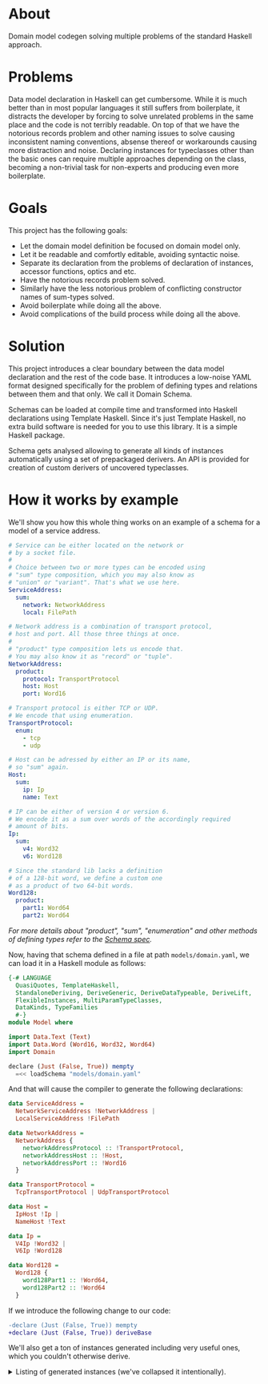 # About

Domain model codegen solving multiple problems of the standard Haskell approach.

# Problems

Data model declaration in Haskell can get cumbersome.
While it is much better than in most popular languages
it still suffers from boilerplate,
it distracts the developer by forcing to solve unrelated problems in the same place and
the code is not terribly readable.
On top of that we have the notorious records problem and
other naming issues to solve causing inconsistent naming conventions, absense thereof or workarounds causing more distraction and noise.
Declaring instances for typeclasses other than the basic ones
can require multiple approaches depending on the class,
becoming a non-trivial task for non-experts and producing even more boilerplate.

# Goals

This project has the following goals:

- Let the domain model definition be focused on domain model only.
- Let it be readable and comfortly editable, avoiding syntactic noise.
- Separate its declaration from the problems of declaration of instances,
accessor functions, optics and etc.
- Have the notorious records problem solved.
- Similarly have the less notorious problem of conflicting constructor names of sum-types solved.
- Avoid boilerplate while doing all the above.
- Avoid complications of the build process while doing all the above.

# Solution

This project introduces a clear boundary between the data model declaration and the rest of the code base.
It introduces a low-noise YAML format designed specifically for the problem of defining types and relations between them and that only. We call it Domain Schema.

Schemas can be loaded at compile time and transformed into Haskell declarations using Template Haskell. Since it's just Template Haskell, no extra build software is needed for you to use this library. It is a simple Haskell package.

Schema gets analysed allowing to generate all kinds of instances automatically using a set of prepackaged derivers. An API is provided for creation of custom derivers of uncovered typeclasses.

# How it works by example

We'll show you how this whole thing works on an example of a schema for a model of a service address.

```yaml
# Service can be either located on the network or
# by a socket file.
#
# Choice between two or more types can be encoded using
# "sum" type composition, which you may also know as
# "union" or "variant". That's what we use here.
ServiceAddress:
  sum:
    network: NetworkAddress
    local: FilePath

# Network address is a combination of transport protocol,
# host and port. All those three things at once.
#
# "product" type composition lets us encode that.
# You may also know it as "record" or "tuple".
NetworkAddress:
  product:
    protocol: TransportProtocol
    host: Host
    port: Word16

# Transport protocol is either TCP or UDP.
# We encode that using enumeration.
TransportProtocol:
  enum:
    - tcp
    - udp

# Host can be adressed by either an IP or its name,
# so "sum" again.
Host:
  sum:
    ip: Ip
    name: Text

# IP can be either of version 4 or version 6.
# We encode it as a sum over words of the accordingly required
# amount of bits.
Ip:
  sum:
    v4: Word32
    v6: Word128

# Since the standard lib lacks a definition
# of a 128-bit word, we define a custom one
# as a product of two 64-bit words.
Word128:
  product:
    part1: Word64
    part2: Word64
```

_For more details about "product", "sum", "enumeration" and
other methods of defining types refer to the [Schema spec](docs/Schema.md)._

Now, having that schema defined in a file at path `models/domain.yaml`,
we can load it in a Haskell module as follows:

```haskell
{-# LANGUAGE
  QuasiQuotes, TemplateHaskell,
  StandaloneDeriving, DeriveGeneric, DeriveDataTypeable, DeriveLift,
  FlexibleInstances, MultiParamTypeClasses,
  DataKinds, TypeFamilies
  #-}
module Model where

import Data.Text (Text)
import Data.Word (Word16, Word32, Word64)
import Domain

declare (Just (False, True)) mempty
  =<< loadSchema "models/domain.yaml"
```

And that will cause the compiler to generate the following declarations:

```haskell
data ServiceAddress =
  NetworkServiceAddress !NetworkAddress |
  LocalServiceAddress !FilePath

data NetworkAddress =
  NetworkAddress {
    networkAddressProtocol :: !TransportProtocol,
    networkAddressHost :: !Host,
    networkAddressPort :: !Word16
  }

data TransportProtocol =
  TcpTransportProtocol | UdpTransportProtocol

data Host =
  IpHost !Ip |
  NameHost !Text

data Ip =
  V4Ip !Word32 |
  V6Ip !Word128

data Word128 =
  Word128 {
    word128Part1 :: !Word64,
    word128Part2 :: !Word64
  }
```

If we introduce the following change to our code:

```diff
-declare (Just (False, True)) mempty
+declare (Just (False, True)) deriveBase
```

We'll also get a ton of instances generated including
very useful ones, which you couldn't otherwise derive.

<details>
  <summary>Listing of generated instances (we've collapsed it intentionally).</summary>

```haskell
deriving instance Show ServiceAddress
deriving instance Eq ServiceAddress
deriving instance Ord ServiceAddress
deriving instance GHC.Generics.Generic ServiceAddress
deriving instance Data.Data.Data ServiceAddress
deriving instance base-4.13.0.0:Data.Typeable.Internal.Typeable ServiceAddress
instance a ~ NetworkAddress =>
         GHC.OverloadedLabels.IsLabel "network" (a -> ServiceAddress) where
  GHC.OverloadedLabels.fromLabel = NetworkServiceAddress
instance a ~ FilePath =>
         GHC.OverloadedLabels.IsLabel "local" (a -> ServiceAddress) where
  GHC.OverloadedLabels.fromLabel = LocalServiceAddress
instance mapper ~ (NetworkAddress -> NetworkAddress) =>
         GHC.OverloadedLabels.IsLabel "network" (mapper
                                                 -> ServiceAddress -> ServiceAddress) where
  GHC.OverloadedLabels.fromLabel
    = \ fn
        -> \ a
             -> case a of
                  NetworkServiceAddress a
                    -> (\ (a) -> NetworkServiceAddress a) (fn a)
                  a -> a
instance mapper ~ (FilePath -> FilePath) =>
         GHC.OverloadedLabels.IsLabel "local" (mapper
                                               -> ServiceAddress -> ServiceAddress) where
  GHC.OverloadedLabels.fromLabel
    = \ fn
        -> \ a
             -> case a of
                  LocalServiceAddress a -> (\ (a) -> LocalServiceAddress a) (fn a)
                  a -> a
instance a ~ Maybe NetworkAddress =>
         GHC.OverloadedLabels.IsLabel "network" (ServiceAddress -> a) where
  GHC.OverloadedLabels.fromLabel
    = \ a
        -> case a of
             NetworkServiceAddress a -> Just (a)
             _ -> Nothing
instance a ~ Maybe FilePath =>
         GHC.OverloadedLabels.IsLabel "local" (ServiceAddress -> a) where
  GHC.OverloadedLabels.fromLabel
    = \ a
        -> case a of
             LocalServiceAddress a -> Just (a)
             _ -> Nothing
instance hashable-1.3.0.0:Data.Hashable.Class.Hashable ServiceAddress
deriving instance template-haskell-2.15.0.0:Language.Haskell.TH.Syntax.Lift ServiceAddress
instance GHC.Records.HasField "network" ServiceAddress (Maybe NetworkAddress) where
  GHC.Records.getField (NetworkServiceAddress a) = Just (a)
  GHC.Records.getField _ = Nothing
instance GHC.Records.HasField "local" ServiceAddress (Maybe FilePath) where
  GHC.Records.getField (LocalServiceAddress a) = Just (a)
  GHC.Records.getField _ = Nothing
deriving instance Show NetworkAddress
deriving instance Eq NetworkAddress
deriving instance Ord NetworkAddress
deriving instance GHC.Generics.Generic NetworkAddress
deriving instance Data.Data.Data NetworkAddress
deriving instance base-4.13.0.0:Data.Typeable.Internal.Typeable NetworkAddress
instance mapper ~ (TransportProtocol -> TransportProtocol) =>
         GHC.OverloadedLabels.IsLabel "protocol" (mapper
                                                  -> NetworkAddress -> NetworkAddress) where
  GHC.OverloadedLabels.fromLabel
    = \ fn (NetworkAddress a b c) -> ((NetworkAddress (fn a)) b) c
instance mapper ~ (Host -> Host) =>
         GHC.OverloadedLabels.IsLabel "host" (mapper
                                              -> NetworkAddress -> NetworkAddress) where
  GHC.OverloadedLabels.fromLabel
    = \ fn (NetworkAddress a b c) -> ((NetworkAddress a) (fn b)) c
instance mapper ~ (Word16 -> Word16) =>
         GHC.OverloadedLabels.IsLabel "port" (mapper
                                              -> NetworkAddress -> NetworkAddress) where
  GHC.OverloadedLabels.fromLabel
    = \ fn (NetworkAddress a b c) -> ((NetworkAddress a) b) (fn c)
instance a ~ TransportProtocol =>
         GHC.OverloadedLabels.IsLabel "protocol" (NetworkAddress -> a) where
  GHC.OverloadedLabels.fromLabel = \ (NetworkAddress a _ _) -> a
instance a ~ Host =>
         GHC.OverloadedLabels.IsLabel "host" (NetworkAddress -> a) where
  GHC.OverloadedLabels.fromLabel = \ (NetworkAddress _ b _) -> b
instance a ~ Word16 =>
         GHC.OverloadedLabels.IsLabel "port" (NetworkAddress -> a) where
  GHC.OverloadedLabels.fromLabel = \ (NetworkAddress _ _ c) -> c
instance hashable-1.3.0.0:Data.Hashable.Class.Hashable NetworkAddress
deriving instance template-haskell-2.15.0.0:Language.Haskell.TH.Syntax.Lift NetworkAddress
instance GHC.Records.HasField "protocol" NetworkAddress TransportProtocol where
  GHC.Records.getField (NetworkAddress a _ _) = a
instance GHC.Records.HasField "host" NetworkAddress Host where
  GHC.Records.getField (NetworkAddress _ a _) = a
instance GHC.Records.HasField "port" NetworkAddress Word16 where
  GHC.Records.getField (NetworkAddress _ _ a) = a
deriving instance Enum TransportProtocol
deriving instance Bounded TransportProtocol
deriving instance Show TransportProtocol
deriving instance Eq TransportProtocol
deriving instance Ord TransportProtocol
deriving instance GHC.Generics.Generic TransportProtocol
deriving instance Data.Data.Data TransportProtocol
deriving instance base-4.13.0.0:Data.Typeable.Internal.Typeable TransportProtocol
instance GHC.OverloadedLabels.IsLabel "tcp" TransportProtocol where
  GHC.OverloadedLabels.fromLabel = TcpTransportProtocol
instance GHC.OverloadedLabels.IsLabel "udp" TransportProtocol where
  GHC.OverloadedLabels.fromLabel = UdpTransportProtocol
instance a ~ Bool =>
         GHC.OverloadedLabels.IsLabel "tcp" (TransportProtocol -> a) where
  GHC.OverloadedLabels.fromLabel
    = \ a
        -> case a of
             TcpTransportProtocol -> True
             _ -> False
instance a ~ Bool =>
         GHC.OverloadedLabels.IsLabel "udp" (TransportProtocol -> a) where
  GHC.OverloadedLabels.fromLabel
    = \ a
        -> case a of
             UdpTransportProtocol -> True
             _ -> False
instance hashable-1.3.0.0:Data.Hashable.Class.Hashable TransportProtocol
deriving instance template-haskell-2.15.0.0:Language.Haskell.TH.Syntax.Lift TransportProtocol
instance GHC.Records.HasField "tcp" TransportProtocol Bool where
  GHC.Records.getField TcpTransportProtocol = True
  GHC.Records.getField _ = False
instance GHC.Records.HasField "udp" TransportProtocol Bool where
  GHC.Records.getField UdpTransportProtocol = True
  GHC.Records.getField _ = False
deriving instance Show Host
deriving instance Eq Host
deriving instance Ord Host
deriving instance GHC.Generics.Generic Host
deriving instance Data.Data.Data Host
deriving instance base-4.13.0.0:Data.Typeable.Internal.Typeable Host
instance a ~ Ip =>
         GHC.OverloadedLabels.IsLabel "ip" (a -> Host) where
  GHC.OverloadedLabels.fromLabel = IpHost
instance a ~ Text =>
         GHC.OverloadedLabels.IsLabel "name" (a -> Host) where
  GHC.OverloadedLabels.fromLabel = NameHost
instance mapper ~ (Ip -> Ip) =>
         GHC.OverloadedLabels.IsLabel "ip" (mapper -> Host -> Host) where
  GHC.OverloadedLabels.fromLabel
    = \ fn
        -> \ a
             -> case a of
                  IpHost a -> (\ (a) -> IpHost a) (fn a)
                  a -> a
instance mapper ~ (Text -> Text) =>
         GHC.OverloadedLabels.IsLabel "name" (mapper -> Host -> Host) where
  GHC.OverloadedLabels.fromLabel
    = \ fn
        -> \ a
             -> case a of
                  NameHost a -> (\ (a) -> NameHost a) (fn a)
                  a -> a
instance a ~ Maybe Ip =>
         GHC.OverloadedLabels.IsLabel "ip" (Host -> a) where
  GHC.OverloadedLabels.fromLabel
    = \ a
        -> case a of
             IpHost a -> Just (a)
             _ -> Nothing
instance a ~ Maybe Text =>
         GHC.OverloadedLabels.IsLabel "name" (Host -> a) where
  GHC.OverloadedLabels.fromLabel
    = \ a
        -> case a of
             NameHost a -> Just (a)
             _ -> Nothing
instance hashable-1.3.0.0:Data.Hashable.Class.Hashable Host
deriving instance template-haskell-2.15.0.0:Language.Haskell.TH.Syntax.Lift Host
instance GHC.Records.HasField "ip" Host (Maybe Ip) where
  GHC.Records.getField (IpHost a) = Just (a)
  GHC.Records.getField _ = Nothing
instance GHC.Records.HasField "name" Host (Maybe Text) where
  GHC.Records.getField (NameHost a) = Just (a)
  GHC.Records.getField _ = Nothing
deriving instance Show Ip
deriving instance Eq Ip
deriving instance Ord Ip
deriving instance GHC.Generics.Generic Ip
deriving instance Data.Data.Data Ip
deriving instance base-4.13.0.0:Data.Typeable.Internal.Typeable Ip
instance a ~ Word32 =>
         GHC.OverloadedLabels.IsLabel "v4" (a -> Ip) where
  GHC.OverloadedLabels.fromLabel = V4Ip
instance a ~ Word128 =>
         GHC.OverloadedLabels.IsLabel "v6" (a -> Ip) where
  GHC.OverloadedLabels.fromLabel = V6Ip
instance mapper ~ (Word32 -> Word32) =>
         GHC.OverloadedLabels.IsLabel "v4" (mapper -> Ip -> Ip) where
  GHC.OverloadedLabels.fromLabel
    = \ fn
        -> \ a
             -> case a of
                  V4Ip a -> (\ (a) -> V4Ip a) (fn a)
                  a -> a
instance mapper ~ (Word128 -> Word128) =>
         GHC.OverloadedLabels.IsLabel "v6" (mapper -> Ip -> Ip) where
  GHC.OverloadedLabels.fromLabel
    = \ fn
        -> \ a
             -> case a of
                  V6Ip a -> (\ (a) -> V6Ip a) (fn a)
                  a -> a
instance a ~ Maybe Word32 =>
         GHC.OverloadedLabels.IsLabel "v4" (Ip -> a) where
  GHC.OverloadedLabels.fromLabel
    = \ a
        -> case a of
             V4Ip a -> Just (a)
             _ -> Nothing
instance a ~ Maybe Word128 =>
         GHC.OverloadedLabels.IsLabel "v6" (Ip -> a) where
  GHC.OverloadedLabels.fromLabel
    = \ a
        -> case a of
             V6Ip a -> Just (a)
             _ -> Nothing
instance hashable-1.3.0.0:Data.Hashable.Class.Hashable Ip
deriving instance template-haskell-2.15.0.0:Language.Haskell.TH.Syntax.Lift Ip
instance GHC.Records.HasField "v4" Ip (Maybe Word32) where
  GHC.Records.getField (V4Ip a) = Just (a)
  GHC.Records.getField _ = Nothing
instance GHC.Records.HasField "v6" Ip (Maybe Word128) where
  GHC.Records.getField (V6Ip a) = Just (a)
  GHC.Records.getField _ = Nothing
deriving instance Show Word128
deriving instance Eq Word128
deriving instance Ord Word128
deriving instance GHC.Generics.Generic Word128
deriving instance Data.Data.Data Word128
deriving instance base-4.13.0.0:Data.Typeable.Internal.Typeable Word128
instance mapper ~ (Word64 -> Word64) =>
         GHC.OverloadedLabels.IsLabel "part1" (mapper
                                               -> Word128 -> Word128) where
  GHC.OverloadedLabels.fromLabel
    = \ fn (Word128 a b) -> (Word128 (fn a)) b
instance mapper ~ (Word64 -> Word64) =>
         GHC.OverloadedLabels.IsLabel "part2" (mapper
                                               -> Word128 -> Word128) where
  GHC.OverloadedLabels.fromLabel
    = \ fn (Word128 a b) -> (Word128 a) (fn b)
instance a ~ Word64 =>
         GHC.OverloadedLabels.IsLabel "part1" (Word128 -> a) where
  GHC.OverloadedLabels.fromLabel = \ (Word128 a _) -> a
instance a ~ Word64 =>
         GHC.OverloadedLabels.IsLabel "part2" (Word128 -> a) where
  GHC.OverloadedLabels.fromLabel = \ (Word128 _ b) -> b
instance hashable-1.3.0.0:Data.Hashable.Class.Hashable Word128
deriving instance template-haskell-2.15.0.0:Language.Haskell.TH.Syntax.Lift Word128
instance GHC.Records.HasField "part1" Word128 Word64 where
  GHC.Records.getField (Word128 a _) = a
instance GHC.Records.HasField "part2" Word128 Word64 where
  GHC.Records.getField (Word128 _ a) = a
```
</details>

